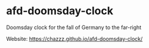 # afd-doomsday-clock
Doomsday clock for the fall of Germany to the far-right

Website: https://chazzz.github.io/afd-doomsday-clock/
